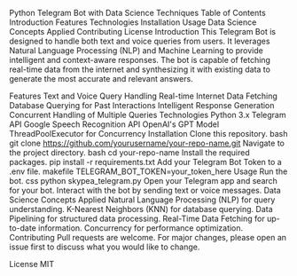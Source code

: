 Python Telegram Bot with Data Science Techniques
Table of Contents
Introduction
Features
Technologies
Installation
Usage
Data Science Concepts Applied
Contributing
License
Introduction
This Telegram Bot is designed to handle both text and voice queries from users. It leverages Natural Language Processing (NLP) and Machine Learning to provide intelligent and context-aware responses. The bot is capable of fetching real-time data from the internet and synthesizing it with existing data to generate the most accurate and relevant answers.

Features
Text and Voice Query Handling
Real-time Internet Data Fetching
Database Querying for Past Interactions
Intelligent Response Generation
Concurrent Handling of Multiple Queries
Technologies
Python 3.x
Telegram API
Google Speech Recognition API
OpenAI's GPT Model
ThreadPoolExecutor for Concurrency
Installation
Clone this repository.
bash
git clone https://github.com/yourusername/your-repo-name.git
Navigate to the project directory.
bash
cd your-repo-name
Install the required packages.
pip install -r requirements.txt
Add your Telegram Bot Token to a .env file.
makefile
TELEGRAM_BOT_TOKEN=your_token_here
Usage
Run the bot.
css
python skypea_telegram.py
Open your Telegram app and search for your bot.
Interact with the bot by sending text or voice messages.
Data Science Concepts Applied
Natural Language Processing (NLP) for query understanding.
K-Nearest Neighbors (KNN) for database querying.
Data Pipelining for structured data processing.
Real-Time Data Fetching for up-to-date information.
Concurrency for performance optimization.
Contributing
Pull requests are welcome. For major changes, please open an issue first to discuss what you would like to change.

License
MIT
